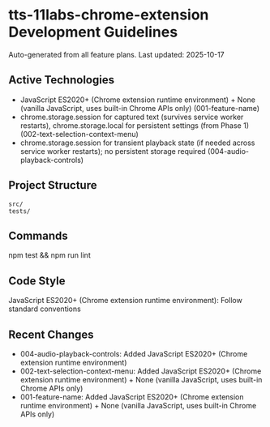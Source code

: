# tts-11labs-chrome-extension Development Guidelines

Auto-generated from all feature plans. Last updated: 2025-10-17

## Active Technologies
- JavaScript ES2020+ (Chrome extension runtime environment) + None (vanilla JavaScript, uses built-in Chrome APIs only) (001-feature-name)
- chrome.storage.session for captured text (survives service worker restarts), chrome.storage.local for persistent settings (from Phase 1) (002-text-selection-context-menu)
- chrome.storage.session for transient playback state (if needed across service worker restarts); no persistent storage required (004-audio-playback-controls)

## Project Structure
```
src/
tests/
```

## Commands
npm test && npm run lint

## Code Style
JavaScript ES2020+ (Chrome extension runtime environment): Follow standard conventions

## Recent Changes
- 004-audio-playback-controls: Added JavaScript ES2020+ (Chrome extension runtime environment)
- 002-text-selection-context-menu: Added JavaScript ES2020+ (Chrome extension runtime environment) + None (vanilla JavaScript, uses built-in Chrome APIs only)
- 001-feature-name: Added JavaScript ES2020+ (Chrome extension runtime environment) + None (vanilla JavaScript, uses built-in Chrome APIs only)

<!-- MANUAL ADDITIONS START -->
<!-- MANUAL ADDITIONS END -->
